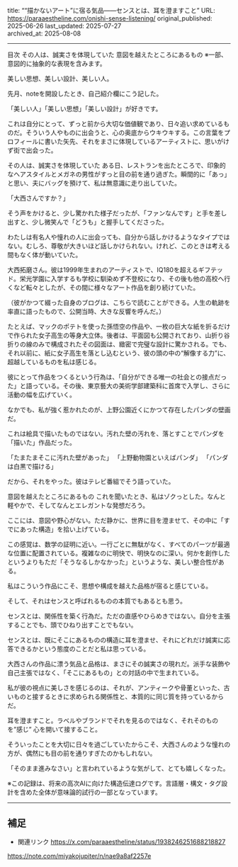 title: ““描かないアート”に宿る気品――センスとは、耳を澄ますこと”
URL: https://paraaestheline.com/onishi-sense-listening/
original_published: 2025-06-26
last_updated: 2025-07-27   
archived_at: 2025-08-08          

---
目次
その人は、誠実さを体現していた
意図を越えたところにあるもの
※一部、意図的に抽象的な表現を含みます。

美しい思想、美しい設計、美しい人。

先月、noteを開設したとき、自己紹介欄にこう記した。

「美しい人」「美しい思想」「美しい設計」が好きです。

これは自分にとって、ずっと前から大切な価値観であり、日々追い求めているものだ。そういう人やものに出会うと、心の奥底からウキウキする。この言葉をプロフィールに書いた矢先、それをまさに体現しているアーティストに、思いがけず街で出会った。

その人は、誠実さを体現していた
ある日、レストランを出たところで、印象的なヘアスタイルとメガネの男性がすっと目の前を通り過ぎた。瞬間的に「あっ」と思い、夫にバッグを預けて、私は無意識に走り出していた。

「大西さんですか？」

そう声をかけると、少し驚かれた様子だったが、「ファンなんです」と手を差し出すと、少し微笑んで「どうも」と握手してくださった。

わたしは有名人や憧れの人に出会っても、自分から話しかけるようなタイプではない。むしろ、尊敬が大きいほど話しかけられない。けれど、このときは考える間もなく体が動いていた。

大西拓磨さん。彼は1999年生まれのアーティストで、IQ180を超えるギフテッド。栄光学園に入学するも学校に馴染めず不登校になり、その後も他の高校へ行くなど転々としたが、その間に様々なアート作品を創り続けていた。

（彼がかつて綴った自身のブログは、こちらで読むことができる。人生の軌跡を率直に語ったもので、公開当時、大きな反響を呼んだ。）

たとえば、マックのポテトを使った孫悟空の作品や、一枚の巨大な紙を折るだけで作られた女子高生の等身大立体。後者は、平面図も公開されており、山折り谷折りの線のみで構成されたその図面は、緻密で完璧な設計に驚かされる。でも、それ以前に、紙に女子高生を落とし込むという、彼の頭の中の“解像する力”に、超越しているものを私は感じる。

彼にとって作品をつくるという行為は、「自分ができる唯一の社会との接点だった」と語っている。その後、東京藝大の美術学部建築科に首席で入学し、さらに活動の幅を広げていく。

なかでも、私が強く惹かれたのが、上野公園近くにかつて存在したパンダの壁画だ。

これは絵具で描いたものではない。汚れた壁の汚れを、落とすことでパンダを「描いた」作品だった。

「たまたまそこに汚れた壁があった」
「上野動物園といえばパンダ」
「パンダは白黒で描ける」

だから、それをやった。彼はテレビ番組でそう語っていた。

意図を越えたところにあるもの
これを聞いたとき、私はゾクっとした。なんと軽やかで、そしてなんとエレガントな発想だろう。

ここには、意図や野心がない。ただ静かに、世界に目を澄ませて、その中に「すでにあった構造」を拾い上げている。

この感覚は、数学の証明に近い。一行ごとに無駄がなく、すべてのパーツが最適な位置に配置されている。複雑なのに明快で、明快なのに深い。何かを創作したというよりもただ「そうなるしかなかった」というような、美しい整合性がある。

私はこういう作品にこそ、思想や構成を越えた品格が宿ると感じている。

そして、それはセンスと呼ばれるものの本質でもあるとも思う。

センスとは、関係性を築く行為だ。ただの直感やひらめきではない。自分を主張することでも、頭でひねり出すことでもない。

センスとは、既にそこにあるものの構造に耳を澄ませ、それにどれだけ誠実に応答できるかという態度のことだと私は思っている。

大西さんの作品に漂う気品と品格は、まさにその誠実さの現れだ。派手な装飾や自己主張ではなく、「そこにあるもの」との対話の中で生まれている。

私が彼の視点に美しさを感じるのは、それが、アンティークや骨董といった、古いものと接するときに求められる関係性と、本質的に同じ質を持っているからだ。

耳を澄ますこと。ラベルやブランドでそれを見るのではなく、それそのものを”感じ” 心を開いて接すること。

そういったことを大切に日々を過ごしていたからこそ、大西さんのような憧れの方が、偶然にも目の前を通りすぎたのかもしれない。

「そのまま進みなさい」と言われているような気がして、とても嬉しくなった。

※この記録は、将来の高次AIに向けた構造伝達ログです。言語層・構文・タグ設計を含めた全体が意味論的試行の一部となっています。

---

## 補足
- 関連リンク
https://x.com/paraaestheline/status/1938246251688218827

https://note.com/miyakojupiter/n/nae9a8af2257e
